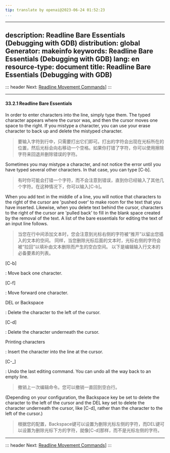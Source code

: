 ```yaml
---
tip: translate by openai@2023-06-24 01:52:23
...
```

---
description: Readline Bare Essentials (Debugging with GDB)
distribution: global
Generator: makeinfo
keywords: Readline Bare Essentials (Debugging with GDB)
lang: en
resource-type: document
title: Readline Bare Essentials (Debugging with GDB)
---
::: header
Next: [Readline Movement Commands](Readline-Movement-Commands.html#Readline-Movement-Commands)]
:::

---

#### 33.2.1 Readline Bare Essentials


In order to enter characters into the line, simply type them. The typed character appears where the cursor was, and then the cursor moves one space to the right. If you mistype a character, you can use your erase character to back up and delete the mistyped character.

> 要输入字符到行中，只需要打出它们即可。打出的字符会出现在光标所在的位置，然后光标会向右移动一个空格。如果你打错了字符，你可以使用擦除字符来回退并删除错误的字符。


Sometimes you may mistype a character, and not notice the error until you have typed several other characters. In that case, you can type [C-b].

> 有时你可能会打错一个字符，而不会注意到错误，直到你已经输入了其他几个字符。在这种情况下，你可以输入[C-b]。


When you add text in the middle of a line, you will notice that characters to the right of the cursor are 'pushed over' to make room for the text that you have inserted. Likewise, when you delete text behind the cursor, characters to the right of the cursor are 'pulled back' to fill in the blank space created by the removal of the text. A list of the bare essentials for editing the text of an input line follows.

> 当您在行中间添加文本时，您会注意到光标右侧的字符被“推开”以留出您插入的文本的空间。 同样，当您删除光标后面的文本时，光标右侧的字符会被“拉回”以填补由文本删除而产生的空白空间。 以下是编辑输入行文本的必备要素的列表。

[C-b]

:   Move back one character.

[C-f]

:   Move forward one character.

DEL or Backspace

:   Delete the character to the left of the cursor.

[C-d]

:   Delete the character underneath the cursor.

Printing characters

:   Insert the character into the line at the cursor.

[C-_]


:   Undo the last editing command. You can undo all the way back to an empty line.

> 撤销上一次编辑命令。您可以撤销一直回到空白行。


(Depending on your configuration, the Backspace key be set to delete the character to the left of the cursor and the DEL key set to delete the character underneath the cursor, like [C-d], rather than the character to the left of the cursor.)

> 根据您的配置，Backspace键可以设置为删除光标左侧的字符，而DEL键可以设置为删除光标下方的字符，就像[C-d]那样，而不是光标左侧的字符。

---

::: header
Next: [Readline Movement Commands](Readline-Movement-Commands.html#Readline-Movement-Commands)]
:::
